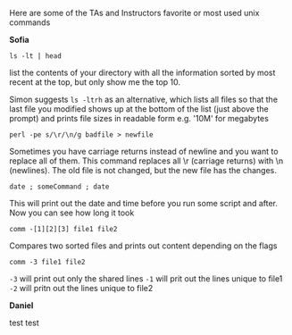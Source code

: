 Here are some of the TAs and Instructors favorite or most used unix commands


__Sofia__

`ls -lt | head`

list the contents of your directory with all the information sorted by most recent at the top, but only show me the top 10.

Simon suggests `ls -ltrh`  as an alternative, which lists all files so that the last file you modified shows up at the bottom of the list (just above the prompt) and prints file sizes in readable form e.g. '10M' for megabytes

`perl -pe s/\r/\n/g badfile > newfile`

Sometimes you have carriage returns instead of newline and you want to replace all of them. This command replaces all \r (carriage returns) with \n (newlines). The old file is not changed, but the new file has the changes.



`date ; someCommand ; date`

This will print out the date and time before you run some script and after. Now you can see how long it took



`comm -[1][2][3] file1 file2`

Compares two sorted files and prints out content depending on the flags



`comm -3 file1 file2`

`-3` will print out only the shared lines
`-1` will prit out the lines unique to file1
`-2` will pritn out the lines unique to file2



__Daniel__

test
test



